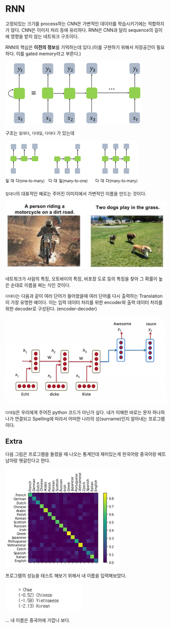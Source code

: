 # RNN

고정되있는 크기를 process하는 CNN은 가변적인 데이터를 학습시키기에는 적합하지가 않다. CNN은 이미지 처리 등에 유리하다. RNN은 CNN과 달리 sequence의 길이에 영향을 받지 않는 네트워크 구조이다. 

RNN의 핵심은 **이전의 정보**를 기억하는데 있다.(이를 구현하기 위해서 저장공간이 필요하다. 이를 gated memory라고 부른다.)

![rnn](img/rnn2.png)

구조는 `일대다`, `다대일`,  `다대다` 가 있는데

![rnn](img/rnn3.png)

`일대다`의 대표적인 예로는 주어진 이미지에서 가변적인 이름을 만드는 것이다. 

![rnn](img/rnn4.png)

네트워크가 사람의 특징, 오토바이의 특징, 비포장 도로 등의 특징을 찾아 그 확률이 높은 순대로 이름을 짜는 식인 것이다.

`다대다`는 다음과 같이 여러 단어가 들어왔을때 여러 단어를 다시 출력하는 Translation이 가장 유명한 예이다. 이는 입력 데이터 처리를 위한 encoder와 출력 데이터 처리를 위한 decoder로 구성된다.
(encoder-decoder)

![rnn](img/rnn5.png)

`다대일`은 우리에게 주어진 python 코드가 아닌가 싶다. 내가 이해한 바로는 문자 하나하나가 연결되고 Spelling에 따라서 어떠한 나라의 성(surname)인지 알아내는 프로그램이다. 

## Extra
다음 그림은 프로그램을 돌렸을 때 나오는 통계인데 재미있는게 한국어랑 중국어랑 베트남어랑 헷갈린다고 한다. 

![rnn](img/rnn0.png)

프로그램의 성능을 테스트 해보기 위해서 내 이름을 입력해보았다.

![rnn](img/rnn1.png)

... 내 이름은 중국어에 가깝나 보다.